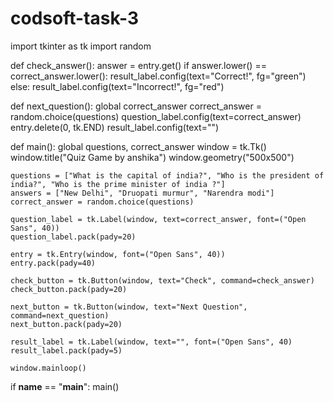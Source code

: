 # codsoft-task-3
import tkinter as tk
import random

def check_answer():
    answer = entry.get()
    if answer.lower() == correct_answer.lower():
        result_label.config(text="Correct!", fg="green")
    else:
        result_label.config(text="Incorrect!", fg="red")

def next_question():
    global correct_answer
    correct_answer = random.choice(questions)
    question_label.config(text=correct_answer)
    entry.delete(0, tk.END)
    result_label.config(text="")

def main():
    global questions, correct_answer
    window = tk.Tk()
    window.title("Quiz Game by anshika")
    window.geometry("500x500")

    questions = ["What is the capital of india?", "Who is the president of india?", "Who is the prime minister of india ?"]
    answers = ["New Delhi", "Druopati murmur", "Narendra modi"]
    correct_answer = random.choice(questions)

    question_label = tk.Label(window, text=correct_answer, font=("Open Sans", 40))
    question_label.pack(pady=20)
    
    entry = tk.Entry(window, font=("Open Sans", 40))
    entry.pack(pady=40)

    check_button = tk.Button(window, text="Check", command=check_answer)
    check_button.pack(pady=20)

    next_button = tk.Button(window, text="Next Question", command=next_question)
    next_button.pack(pady=20)

    result_label = tk.Label(window, text="", font=("Open Sans", 40)
    result_label.pack(pady=5)

    window.mainloop()

if __name__ == "__main__":
    main()
